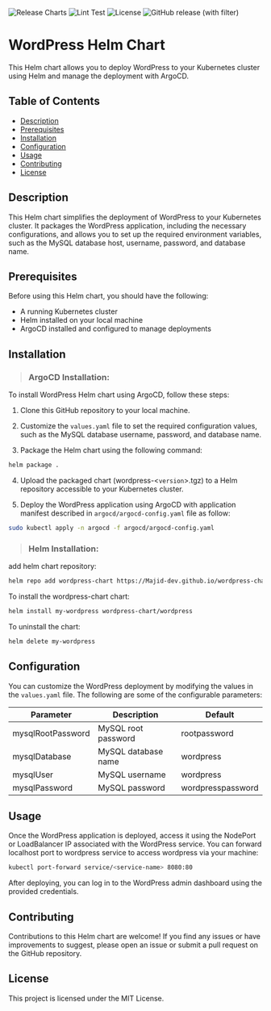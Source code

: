 ![Release Charts](https://github.com/Majid-dev/wordpress-chart-argocd/actions/workflows/release.yml/badge.svg?branch=main)
![Lint Test](https://github.com/Majid-dev/wordpress-chart-argocd/actions/workflows/lint-test.yml/badge.svg)
![License](https://img.shields.io/github/license/Majid-dev/wordpress-chart-argocd)
![GitHub release (with filter)](https://img.shields.io/github/v/release/majid-dev/wordpress-chart-argocd)
# WordPress Helm Chart

This Helm chart allows you to deploy WordPress to your Kubernetes cluster using Helm and manage the deployment with ArgoCD.

## Table of Contents

- [Description](#description)
- [Prerequisites](#prerequisites)
- [Installation](#installation)
- [Configuration](#configuration)
- [Usage](#usage)
- [Contributing](#contributing)
- [License](#license)

## Description

This Helm chart simplifies the deployment of WordPress to your Kubernetes cluster. It packages the WordPress application, including the necessary configurations, and allows you to set up the required environment variables, such as the MySQL database host, username, password, and database name.

## Prerequisites

Before using this Helm chart, you should have the following:

- A running Kubernetes cluster
- Helm installed on your local machine
- ArgoCD installed and configured to manage deployments

## Installation

>### ArgoCD Installation:
To install WordPress Helm chart using ArgoCD, follow these steps:

1. Clone this GitHub repository to your local machine.

2. Customize the `values.yaml` file to set the required configuration values, such as the MySQL database username, password, and database name.

3. Package the Helm chart using the following command:

```bash
helm package .
```
4. Upload the packaged chart (wordpress-<`version`>.tgz) to a Helm repository accessible to your Kubernetes cluster.

5. Deploy the WordPress application using ArgoCD with application manifest described in `argocd/argocd-config.yaml` file as follow:
```bash
sudo kubectl apply -n argocd -f argocd/argocd-config.yaml
```

>### Helm Installation:

add helm chart repository:
```bash
helm repo add wordpress-chart https://Majid-dev.github.io/wordpress-chart-argocd
```
To install the wordpress-chart chart:
```bash
helm install my-wordpress wordpress-chart/wordpress
```
To uninstall the chart:
```bash
helm delete my-wordpress
```

## Configuration
You can customize the WordPress deployment by modifying the values in the `values.yaml` file. The following are some of the configurable parameters:

| Parameter | Description | Default |
| --- | --- | ---|
| mysqlRootPassword | MySQL root password | rootpassword |
| mysqlDatabase | MySQL database name | wordpress |
| mysqlUser | MySQL username | wordpress |
| mysqlPassword | MySQL password | wordpresspassword |

## Usage
Once the WordPress application is deployed, access it using the NodePort or LoadBalancer IP associated with the WordPress service. You can forward localhost port to wordpress service to access wordpress via your machine:

```bash
kubectl port-forward service/<service-name> 8080:80
```

After deploying, you can log in to the WordPress admin dashboard using the provided credentials.

## Contributing
Contributions to this Helm chart are welcome! If you find any issues or have improvements to suggest, please open an issue or submit a pull request on the GitHub repository.

## License
This project is licensed under the MIT License.

